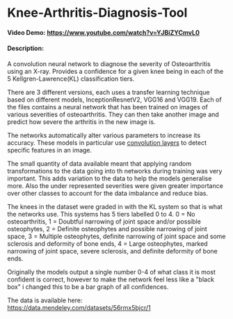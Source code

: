# Knee-Arthritis-Diagnosis-Tool
#### Video Demo: https://www.youtube.com/watch?v=YJBiZYCmvL0
#### Description:
A convolution neural network to diagnose the severity of Osteoarthritis using an X-ray. Provides a confidence for a given knee being in each of the 5 Kellgren-Lawrence(KL) classification tiers.
  
There are 3 different versions, each uses a transfer learning technique based on different models, InceptionResnetV2, VGG16 and VGG19. Each of the files contains a neural network that has been trained on images of various severities of osteoarthritis. They can then take another image and predict how severe the arthritis in the new image is.

The networks automatically alter various parameters to increase its accuracy. These models in particular use [convolution layers](https://www.google.com/url?sa=i&url=https%3A%2F%2Fpeltarion.com%2Fknowledge-center%2Fdocumentation%2Fmodeling-view%2Fbuild-an-ai-model%2Fblocks%2F2d-convolution-block&psig=AOvVaw2VB3q6nkIAEINdpmSXL4c4&ust=1610844060789000&source=images&cd=vfe&ved=0CAIQjRxqFwoTCLikiPObn-4CFQAAAAAdAAAAABAT) to detect specific features in an image.

The small quantity of data available meant that applying random transformations to the data going into th networks during training was very important. This adds variation to the data to help the models generalise more. Also the under represented severities were given greater importance over other classes to account for the data imbalance and reduce bias. 

The knees in the dataset were graded in with the KL system so that is what the networks use. This systems has 5 tiers labelled 0 to 4. 0 =  No osteoarthritis, 1 = Doubtful narrowing of joint space and/or possible osteophytes, 2 = Definite osteophytes and possible narrowing of joint space, 3 = Multiple osteophytes, definite narrowing of joint space and some sclerosis and deformity of bone ends, 4 = Large osteophytes, marked narrowing of joint space, severe sclerosis, and definite deformity of bone ends.

Originally the models output a single number 0-4 of what class it is most confident is correct, however to make the network feel less like a "black box" i changed this to be a bar graph of all confidences.

The data is available here: https://data.mendeley.com/datasets/56rmx5bjcr/1
